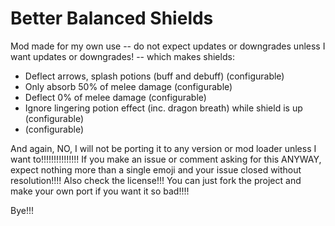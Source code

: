 # Better Balanced Shields

Mod made for my own use -- do not expect updates or downgrades unless I want
updates or downgrades! -- which makes shields:

- Deflect arrows, splash potions (buff and debuff) (configurable)
- Only absorb 50% of melee damage (configurable)
- Deflect 0% of melee damage (configurable)
- Ignore lingering potion effect (inc. dragon breath) while shield is up (configurable)
- (configurable)

And again, NO, I will not be porting it to any version or mod loader unless I
want to!!!!!!!!!!!!!!! If you make an issue or comment asking for this ANYWAY,
expect nothing more than a single emoji and your issue closed without resolution!!!!
Also check the license!!! You can just fork the project and make your own port if you
want it so bad!!!!

Bye!!!
